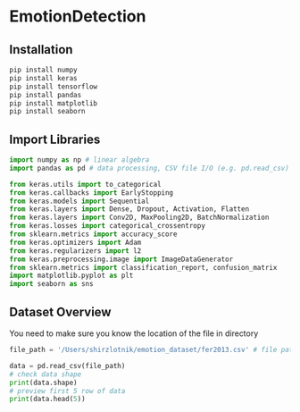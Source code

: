 # EmotionDetection

## Installation


```bash
pip install numpy
pip install keras
pip install tensorflow
pip install pandas
pip install matplotlib
pip install seaborn
```

## Import Libraries
```python
import numpy as np # linear algebra
import pandas as pd # data processing, CSV file I/O (e.g. pd.read_csv)

from keras.utils import to_categorical
from keras.callbacks import EarlyStopping
from keras.models import Sequential
from keras.layers import Dense, Dropout, Activation, Flatten
from keras.layers import Conv2D, MaxPooling2D, BatchNormalization
from keras.losses import categorical_crossentropy
from sklearn.metrics import accuracy_score
from keras.optimizers import Adam
from keras.regularizers import l2
from keras.preprocessing.image import ImageDataGenerator
from sklearn.metrics import classification_report, confusion_matrix
import matplotlib.pyplot as plt
import seaborn as sns
```


## Dataset Overview
You need to make sure you know the location of the file in directory
```python
file_path = '/Users/shirzlotnik/emotion_dataset/fer2013.csv' # file path in the computer

data = pd.read_csv(file_path)
# check data shape
print(data.shape)
# preview first 5 row of data
print(data.head(5))
```
